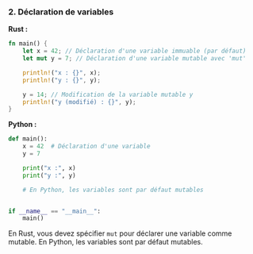 ### 2. Déclaration de variables

**Rust :**

```rust
fn main() {
    let x = 42; // Déclaration d'une variable immuable (par défaut)
    let mut y = 7; // Déclaration d'une variable mutable avec 'mut'

    println!("x : {}", x);
    println!("y : {}", y);

    y = 14; // Modification de la variable mutable y
    println!("y (modifié) : {}", y);
}
```

**Python :**

```python
def main():
    x = 42  # Déclaration d'une variable
    y = 7

    print("x :", x)
    print("y :", y)

    # En Python, les variables sont par défaut mutables


if __name__ == "__main__":
    main()
```

En Rust, vous devez spécifier `mut` pour déclarer une variable comme mutable. En Python, les variables sont par défaut
mutables.
